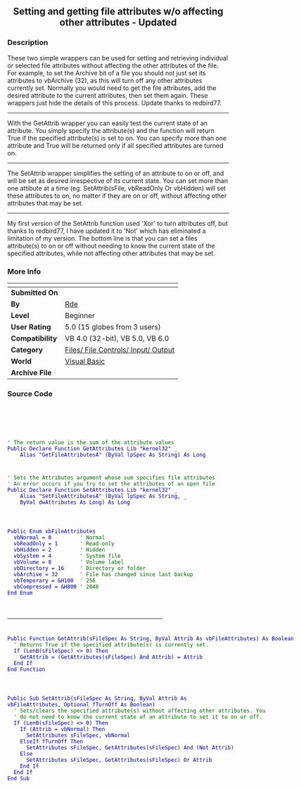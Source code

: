 ﻿<div align="center">

## Setting and getting file attributes w/o affecting other attributes \- Updated


</div>

### Description

These two simple wrappers can be used for setting and retrieving individual or selected file attributes without affecting the other attributes of the file. For example, to set the Archive bit of a file you should not just set its attributes to vbArchive (32), as this will turn off any other attributes currently set. Normally you would need to get the file attributes, add the desired attribute to the current attributes, then set them again. These wrappers just hide the details of this process. Update thanks to redbird77.

----

With the GetAttrib wrapper you can easily test the current state of an attribute. You simply specify the attribute(s) and the function will return True if the specified attribute(s) is set to on. You can specify more than one attribute and True will be returned only if all specified attributes are turned on.

----

The SetAttrib wrapper simplifies the setting of an attribute to on or off, and will be set as desired irrespective of its current state. You can set more than one attibute at a time (eg. SetAttrib(sFile, vbReadOnly Or vbHidden) will set these attributes to on, no matter if they are on or off, without affecting other attributes that may be set.

----

My first version of the SetAttrib function used 'Xor' to turn attributes off, but thanks to redbird77, I have updated it to 'Not' which has eliminated a limitation of my version. The bottom line is that you can set a files attribute(s) to on or off without needing to know the current state of the specified attributes, while not affecting other attributes that may be set.
 
### More Info
 


<span>             |<span>
---                |---
**Submitted On**   |
**By**             |[Rde](https://github.com/Planet-Source-Code/PSCIndex/blob/master/ByAuthor/rde.md)
**Level**          |Beginner
**User Rating**    |5.0 (15 globes from 3 users)
**Compatibility**  |VB 4\.0 \(32\-bit\), VB 5\.0, VB 6\.0
**Category**       |[Files/ File Controls/ Input/ Output](https://github.com/Planet-Source-Code/PSCIndex/blob/master/ByCategory/files-file-controls-input-output__1-3.md)
**World**          |[Visual Basic](https://github.com/Planet-Source-Code/PSCIndex/blob/master/ByWorld/visual-basic.md)
**Archive File**   |[](https://github.com/Planet-Source-Code/rde-setting-and-getting-file-attributes-w-o-affecting-other-attributes-updated__1-56686/archive/master.zip)





### Source Code

<code><font color="#006600">
<p>&#160;</p>
<p><nobr>' The return value is the sum of the attribute values</font><br />
<font color="#000099">Public Declare Function GetAttributes Lib "kernel32" _<br />
&#160; &#160; Alias "GetFileAttributesA" (ByVal lpSpec As String) As Long</nobr></p>
<font color="#006600"><p><nobr>' Sets the Attributes argument whose sum specifies file attributes<br />
<font color=#186125>' An error occurs if you try to set the attributes of an open file</font><br />
</font><font color="#000099">Public Declare Function SetAttributes Lib "kernel32" _<br />
&#160; &#160; Alias "SetFileAttributesA" (ByVal lpSpec As String, _<br />
&#160; &#160; ByVal dwAttributes As Long) As Long</nobr></p>
<font color="#000099">
<p><nobr>Public Enum vbFileAttributes<br />
&#160; vbNormal = 0</font> &#160; &#160; &#160; &#160; <font color="#006600">' Normal</font><br /><font color="#000099">
&#160; vbReadOnly = 1</font> &#160; &#160; &#160; <font color="#006600">' Read-only</font><br /><font color="#000099">
&#160; vbHidden = 2</font> &#160; &#160; &#160; &#160; <font color="#006600">' Hidden</font><br /><font color="#000099">
&#160; vbSystem = 4</font> &#160; &#160; &#160; &#160; <font color="#006600">' System file</font><br /><font color="#000099">
&#160; vbVolume = 8</font> &#160; &#160; &#160; &#160; <font color="#006600">' Volume label</font><br /><font color="#000099">
&#160; vbDirectory = 16</font> &#160; &#160; <font color="#006600">' Directory or folder</font><br /><font color="#000099">
&#160; vbArchive = 32</font> &#160; &#160; &#160; <font color="#006600">' File has changed since last backup</font><br /><font color="#000099">
&#160; vbTemporary = &H100</font> &#160;<font color="#006600">' 256</font><br /><font color="#000099">
&#160; vbCompressed = &H800</font> <font color="#006600">' 2048</font><br /><font color="#000099">
End Enum</nobr></p>
<br><hr width="70%" size="1" align="left" />
<p><nobr>Public Function GetAttrib(sFileSpec As String, ByVal Attrib As vbFileAttributes) As Boolean<br /></font>
&#160; <font color="#006600">' Returns True if the specified attribute(s) is currently set.</font><br /><font color="#000099">
&#160; If (LenB(sFileSpec) <> 0) Then<br />
&#160; &#160; GetAttrib = (GetAttributes(sFileSpec) And Attrib) = Attrib<br />
&#160; End If<br />
End Function</nobr></p>
<br><p>Public Sub SetAttrib(sFileSpec As String, ByVal Attrib As vbFileAttributes, Optional fTurnOff As Boolean)<br /></font><nobr>
&#160; <font color="#006600">' Sets/clears the specified attribute(s) without affecting other attributes. You<br />
&#160; ' do not need to know the current state of an attribute to set it to on or off.</font><br /><font color="#000099">
&#160; If (LenB(sFileSpec) <> 0) Then<br />
&#160; &#160; If (Attrib = vbNormal) Then<br />
&#160; &#160; &#160; SetAttributes sFileSpec, vbNormal<br />
&#160; &#160; ElseIf fTurnOff Then<br />
&#160; &#160; &#160; SetAttributes sFileSpec, GetAttributes(sFileSpec) And (Not Attrib)<br />
&#160; &#160; Else<br />
&#160; &#160; &#160; SetAttributes sFileSpec, GetAttributes(sFileSpec) Or Attrib<br />
&#160; &#160; End If<br />
&#160; End If<br />
End Sub</nobr></p>
<br></font></code>

